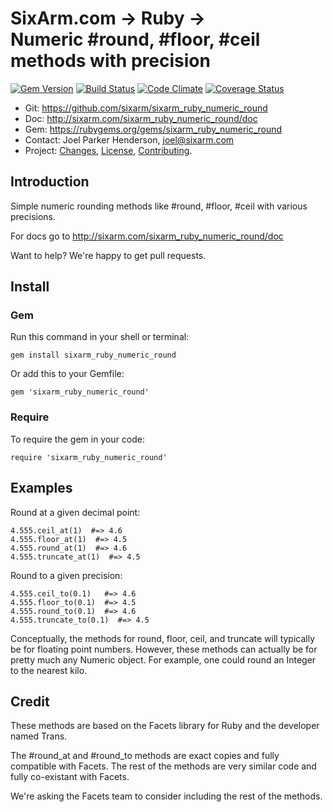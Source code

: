 # SixArm.com → Ruby → <br> Numeric #round, #floor, #ceil methods with precision

<!--header-open-->

[![Gem Version](https://badge.fury.io/rb/sixarm_ruby_numeric_round.svg)](http://badge.fury.io/rb/sixarm_ruby_numeric_round)
[![Build Status](https://travis-ci.org/SixArm/sixarm_ruby_numeric_round.png)](https://travis-ci.org/SixArm/sixarm_ruby_numeric_round)
[![Code Climate](https://codeclimate.com/github/SixArm/sixarm_ruby_numeric_round.png)](https://codeclimate.com/github/SixArm/sixarm_ruby_numeric_round)
[![Coverage Status](https://coveralls.io/repos/SixArm/sixarm_ruby_numeric_round/badge.svg?branch=master&service=github)](https://coveralls.io/github/SixArm/sixarm_ruby_numeric_round?branch=master)

* Git: <https://github.com/sixarm/sixarm_ruby_numeric_round>
* Doc: <http://sixarm.com/sixarm_ruby_numeric_round/doc>
* Gem: <https://rubygems.org/gems/sixarm_ruby_numeric_round>
* Contact: Joel Parker Henderson, <joel@sixarm.com>
* Project: [Changes](CHANGES.md), [License](LICENSE.md), [Contributing](CONTRIBUTING.md).

<!--header-shut-->


## Introduction

Simple numeric rounding methods like #round, #floor, #ceil with various precisions.

For docs go to <http://sixarm.com/sixarm_ruby_numeric_round/doc>

Want to help? We're happy to get pull requests.


<!--install-opent-->

## Install

### Gem

Run this command in your shell or terminal:

    gem install sixarm_ruby_numeric_round

Or add this to your Gemfile:

    gem 'sixarm_ruby_numeric_round'

### Require

To require the gem in your code:

    require 'sixarm_ruby_numeric_round'

<!--install-shut-->


## Examples

Round at a given decimal point:

    4.555.ceil_at(1)  #=> 4.6
    4.555.floor_at(1)  #=> 4.5
    4.555.round_at(1)  #=> 4.6
    4.555.truncate_at(1)  #=> 4.5

Round to a given precision:

    4.555.ceil_to(0.1)   #=> 4.6
    4.555.floor_to(0.1)  #=> 4.5
    4.555.round_to(0.1)  #=> 4.6
    4.555.truncate_to(0.1)  #=> 4.5

Conceptually, the methods for round, floor, ceil, and truncate will typically be for floating point numbers.
However, these methods can actually be for pretty much any Numeric object.
For example, one could round an Integer to the nearest kilo.


## Credit

These methods are based on the Facets library for Ruby and the developer named Trans. 

The #round_at and #round_to methods are exact copies and fully compatible with Facets. The rest of the methods are very similar code and fully co-existant with Facets. 

We're asking the Facets team to consider including the rest of the methods.

